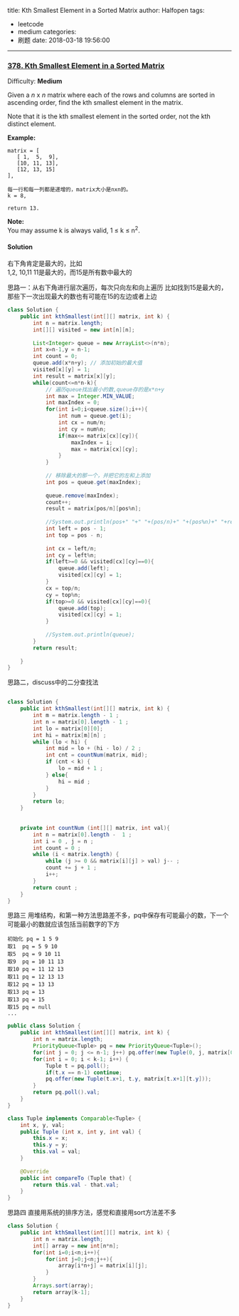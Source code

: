 title: Kth Smallest Element in a Sorted Matrix
author: Halfopen
tags:
  - leetcode
  - medium
categories:
  - 刷题
date: 2018-03-18 19:56:00
---
### [378\. Kth Smallest Element in a Sorted Matrix](https://leetcode.com/problems/kth-smallest-element-in-a-sorted-matrix/description/)

Difficulty: **Medium**



Given a _n_ x _n_ matrix where each of the rows and columns are sorted in ascending order, find the kth smallest element in the matrix.

Note that it is the kth smallest element in the sorted order, not the kth distinct element.

**Example:**

```
matrix = [
   [ 1,  5,  9],
   [10, 11, 13],
   [12, 13, 15]
],

每一行和每一列都是递增的，matrix大小是nxn的。
k = 8,

return 13.
```

**Note:**  
You may assume k is always valid, 1 ≤ k ≤ n<sup>2</sup>.



#### Solution

右下角肯定是最大的，比如  
1,2,
10,11  11是最大的，而15是所有数中最大的

思路一：从右下角进行层次遍历，每次只向左和向上遍历
比如找到15是最大的，那些下一次出现最大的数也有可能在15的左边或者上边
```java
class Solution {
    public int kthSmallest(int[][] matrix, int k) {
        int n = matrix.length;
        int[][] visited = new int[n][n];
        
        List<Integer> queue = new ArrayList<>(n*n);
        int x=n-1,y = n-1;
        int count = 0;
        queue.add(x*n+y); // 添加初始的最大值
        visited[x][y] = 1;
        int result = matrix[x][y];
        while(count<=n*n-k){
            // 遍历queue找出最小的数,queue存的是x*n+y
            int max = Integer.MIN_VALUE;
            int maxIndex = 0;
            for(int i=0;i<queue.size();i++){
                int num = queue.get(i);
                int cx = num/n;
                int cy = num%n;
                if(max<= matrix[cx][cy]){
                    maxIndex = i;
                    max = matrix[cx][cy];
                }
            }
            
            // 移除最大的那一个，并把它的左和上添加
            int pos = queue.get(maxIndex);
            
            queue.remove(maxIndex);
            count++;
            result = matrix[pos/n][pos%n];
            
            //System.out.println(pos+" "+" "+(pos/n)+" "+(pos%n)+" "+result);
            int left = pos - 1;
            int top = pos - n;
            
            int cx = left/n;
            int cy = left%n;
            if(left>=0 && visited[cx][cy]==0){
                queue.add(left);
                visited[cx][cy] = 1;
            }
            cx = top/n;
            cy = top%n;
            if(top>=0 && visited[cx][cy]==0){
                queue.add(top);
                visited[cx][cy] = 1;
            }
            
            //System.out.println(queue);
        }
        return result;
        
    }
}
```

思路二，discuss中的二分查找法

```java

class Solution {
    public int kthSmallest(int[][] matrix, int k) {
        int m = matrix.length - 1 ;
        int n = matrix[0].length - 1 ;
        int lo = matrix[0][0];
        int hi = matrix[m][n] ;
        while (lo < hi) {
            int mid = lo + (hi - lo) / 2 ;
            int cnt = countNum(matrix, mid);
            if (cnt < k) {
                lo = mid + 1 ;
            } else{
                hi = mid ;
            }
        }
        return lo;
    }
    
    
    private int countNum (int[][] matrix, int val){
        int n = matrix[0].length -  1 ;
        int i = 0 , j = n ;
        int count = 0 ;
        while (i < matrix.length) {
            while (j >= 0 && matrix[i][j] > val) j-- ;
            count += j + 1 ;
            i++;
        }            
        return count ;
    }
}
```

思路三 用堆结构，和第一种方法思路差不多，pq中保存有可能最小的数，下一个可能最小的数就应该包括当前数字的下方

    初始化 pq = 1 5 9
    取1  pq = 5 9 10
    取5  pq = 9 10 11
    取9  pq = 10 11 13
    取10 pq = 11 12 13
    取11 pq = 12 13 13
    取12 pq = 13 13
    取13 pq = 13
    取13 pq = 15
    取15 pq = null
    ... 
    

```java
public class Solution {
    public int kthSmallest(int[][] matrix, int k) {
        int n = matrix.length;
        PriorityQueue<Tuple> pq = new PriorityQueue<Tuple>();
        for(int j = 0; j <= n-1; j++) pq.offer(new Tuple(0, j, matrix[0][j]));
        for(int i = 0; i < k-1; i++) {
            Tuple t = pq.poll();
            if(t.x == n-1) continue;
            pq.offer(new Tuple(t.x+1, t.y, matrix[t.x+1][t.y]));
        }
        return pq.poll().val;
    }
}

class Tuple implements Comparable<Tuple> {
    int x, y, val;
    public Tuple (int x, int y, int val) {
        this.x = x;
        this.y = y;
        this.val = val;
    }
    
    @Override
    public int compareTo (Tuple that) {
        return this.val - that.val;
    }
}
```



思路四 直接用系统的排序方法，感觉和直接用sort方法差不多
```java
class Solution {
    public int kthSmallest(int[][] matrix, int k) {
        int n = matrix.length;
        int[] array = new int[n*n];
        for(int i=0;i<n;i++){
            for(int j=0;j<n;j++){
                array[i*n+j] = matrix[i][j];
            }
        }
        Arrays.sort(array);
        return array[k-1]; 
    }
}
```